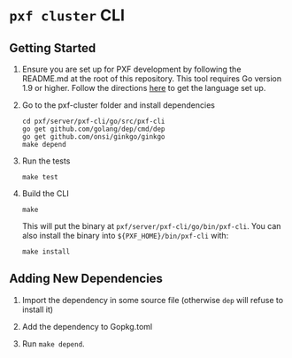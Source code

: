 # `pxf cluster` CLI

## Getting Started

1. Ensure you are set up for PXF development by following the README.md at the root of this repository. This tool requires Go version 1.9 or higher. Follow the directions [here](https://golang.org/doc/) to get the language set up.

1. Go to the pxf-cluster folder and install dependencies
   ```
   cd pxf/server/pxf-cli/go/src/pxf-cli
   go get github.com/golang/dep/cmd/dep
   go get github.com/onsi/ginkgo/ginkgo
   make depend
   ```

1. Run the tests
   ```
   make test
   ```

1. Build the CLI
   ```
   make
   ```
   This will put the binary at `pxf/server/pxf-cli/go/bin/pxf-cli`. You can also install the binary into `${PXF_HOME}/bin/pxf-cli` with:
   ```
   make install
   ```

## Adding New Dependencies

1. Import the dependency in some source file (otherwise `dep` will refuse to install it)

2. Add the dependency to Gopkg.toml

3. Run `make depend`.
